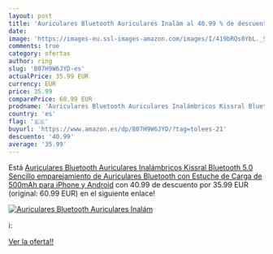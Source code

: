 ```yaml
---
layout: post
title: 'Auriculares Bluetooth Auriculares Inalám al 40.99 % de descuento'
date: 
image: 'https://images-eu.ssl-images-amazon.com/images/I/419bRQs0YbL._SL200_.jpg'
comments: true
category: ofertas
author: ring
slug: 'B07H9W6JYD-es'
actualPrice: 35.99 EUR
currency: EUR
price: 35.99
comparePrice: 60.99 EUR
prodname: 'Auriculares Bluetooth Auriculares Inalámbricos Kissral Bluetooth 5.0 Sencillo emparejamiento de Auriculares Bluetooth con Estuche de Carga de 500mAh para iPhone y Android'
country: 'es'
flag: '🇪🇸'
buyurl: 'https://www.amazon.es/dp/B07H9W6JYD/?tag=tolees-21'
descuento: '40.99'
average: '35.99'
---
```


Está [Auriculares Bluetooth Auriculares Inalámbricos Kissral Bluetooth 5.0 Sencillo emparejamiento de Auriculares Bluetooth con Estuche de Carga de 500mAh para iPhone y Android](https://www.amazon.es/dp/B07H9W6JYD/?tag=tolees-21) con 40.99 de descuento por 35.99 EUR (original: 60.99 EUR) en el siguiente enlace!

[![Auriculares Bluetooth Auriculares Inalám](https://images-eu.ssl-images-amazon.com/images/I/419bRQs0YbL._SL200_.jpg)](https://www.amazon.es/dp/B07H9W6JYD/?tag=tolees-21)

ℹ️:


[Ver la oferta!!](https://www.amazon.es/dp/B07H9W6JYD/?tag=tolees-21)
